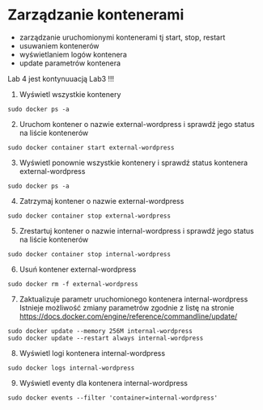# Zarządzanie kontenerami

- zarządzanie uruchomionymi kontenerami tj start, stop, restart
- usuwaniem kontenerów
- wyświetlaniem logów kontenera
- update parametrów kontenera

Lab 4 jest kontynuuacją Lab3 !!!

1. Wyświetl wszystkie kontenery
```
sudo docker ps -a
```

2. Uruchom kontener o nazwie external-wordpress i sprawdź jego status na liście kontenerów
```
sudo docker container start external-wordpress
```

3. Wyświetl ponownie wszystkie kontenery i sprawdź status kontenera external-wordpress
```
sudo docker ps -a
```

4. Zatrzymaj kontener o nazwie external-wordpress
```
sudo docker container stop external-wordpress
```

5. Zrestartuj kontener o nazwie internal-wordpress i sprawdź jego status na liście kontenerów
```
sudo docker container stop internal-wordpress
```

6. Usuń kontener external-wordpress
```
sudo docker rm -f external-wordpress
```

7. Zaktualizuje parametr uruchomionego kontenera internal-wordpress
Istnieje możliwość zmiany parametrów zgodnie z listę na stronie https://docs.docker.com/engine/reference/commandline/update/
```
sudo docker update --memory 256M internal-wordpress
sudo docker update --restart always internal-wordpress
```

8. Wyświetl logi kontenera internal-wordpress
```
sudo docker logs internal-wordpress
```

9. Wyświetl eventy dla kontenera internal-wordpress
```
sudo docker events --filter 'container=internal-wordpress'
```



